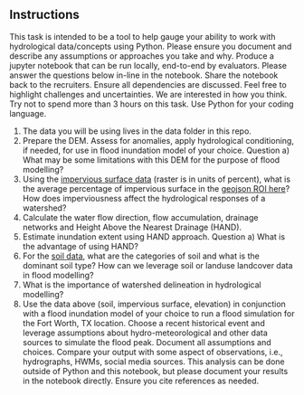 ## Instructions

This task is intended to be a tool to help gauge your ability to work with hydrological data/concepts using Python. Please ensure you document and describe any assumptions or approaches you take and why. Produce a jupyter notebook that can be run locally, end-to-end by evaluators. Please answer the questions below in-line in the notebook. Share the notebook back to the recruiters. Ensure all dependencies are discussed. Feel free to highlight challenges and uncertainties. We are interested in how you think. Try not to spend more than 3 hours on this task. Use Python for your coding language.

1. The data you will be using lives in the data folder in this repo. 
2. Prepare the DEM. Assess for anomalies, apply hydrological conditioning, if needed, for use in flood inundation model of your choice. Question a) What may be some limitations with this DEM for the purpose of flood modelling?
3. Using the [impervious surface data](https://github.com/shaystrong/hiring-exercises-analytics-2023/tree/main/hydrologist/data/impervious_area) (raster is in units of percent), what is the average percentage of impervious surface in the [geojson ROI here](https://github.com/shaystrong/hiring-exercises-analytics-2023/blob/main/hydrologist/data/roi_albers.geojson)? How does imperviousness affect the hydrological responses of a watershed?
3. Calculate the water flow direction, flow accumulation, drainage networks and Height Above the Nearest Drainage (HAND). 
4. Estimate inundation extent using HAND approach. Question a) What is the advantage of using HAND? 
5. For the [soil data](https://github.com/shaystrong/hiring-exercises-analytics-2023/tree/main/hydrologist/data/soils), what are the categories of soil and what is the dominant soil type? How can we leverage soil or landuse landcover data in flood modelling?
6. What is the importance of watershed delineation in hydrological modelling?
8. Use the data above (soil, impervious surface, elevation) in conjunction with a flood inundation model of your choice to run a flood simulation for the Fort Worth, TX location. Choose a recent historical event and leverage assumptions about hydro-meteorological and other data sources to simulate the flood peak. Document all assumptions and choices. Compare your output with some aspect of observations, i.e., hydrographs, HWMs, social media sources. This analysis can be done outside of Python and this notebook, but please document your results in the notebook directly. Ensure you cite references as needed.

